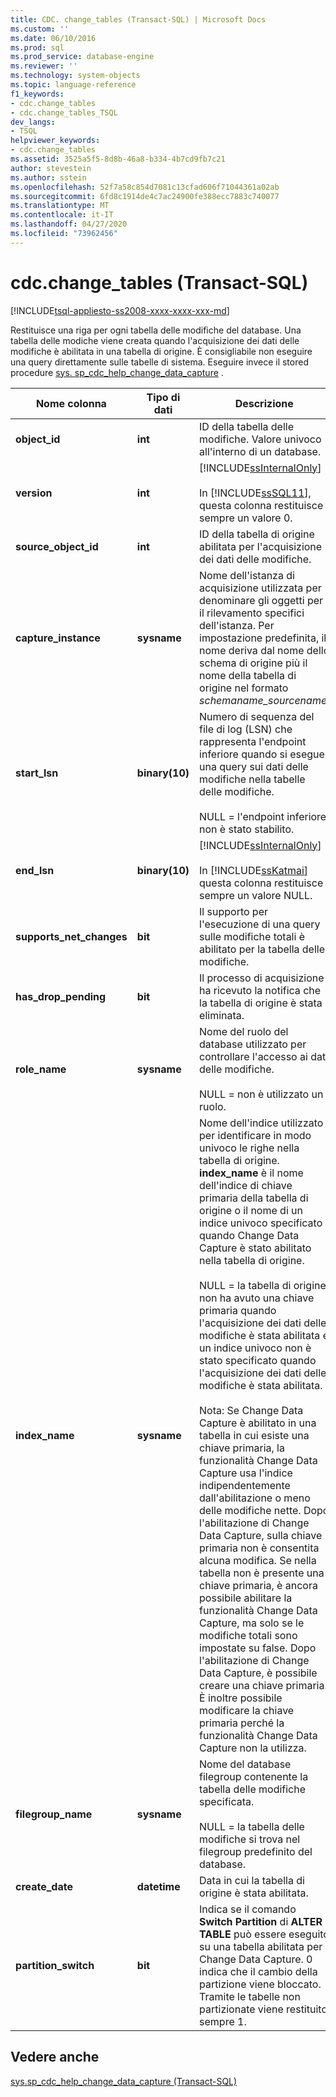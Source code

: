 ```yaml
---
title: CDC. change_tables (Transact-SQL) | Microsoft Docs
ms.custom: ''
ms.date: 06/10/2016
ms.prod: sql
ms.prod_service: database-engine
ms.reviewer: ''
ms.technology: system-objects
ms.topic: language-reference
f1_keywords:
- cdc.change_tables
- cdc.change_tables_TSQL
dev_langs:
- TSQL
helpviewer_keywords:
- cdc.change_tables
ms.assetid: 3525a5f5-8d8b-46a8-b334-4b7cd9fb7c21
author: stevestein
ms.author: sstein
ms.openlocfilehash: 52f7a58c854d7081c13cfad606f71044361a02ab
ms.sourcegitcommit: 6fd8c1914de4c7ac24900fe388ecc7883c740077
ms.translationtype: MT
ms.contentlocale: it-IT
ms.lasthandoff: 04/27/2020
ms.locfileid: "73962456"
---
```

# <a name="cdcchange_tables-transact-sql"></a>cdc.change_tables (Transact-SQL)
[!INCLUDE[tsql-appliesto-ss2008-xxxx-xxxx-xxx-md](../../includes/tsql-appliesto-ss2008-xxxx-xxxx-xxx-md.md)]

  Restituisce una riga per ogni tabella delle modifiche del database. Una tabella delle modiche viene creata quando l'acquisizione dei dati delle modifiche è abilitata in una tabella di origine. È consigliabile non eseguire una query direttamente sulle tabelle di sistema. Eseguire invece il stored procedure [sys. sp_cdc_help_change_data_capture](../../relational-databases/system-stored-procedures/sys-sp-cdc-help-change-data-capture-transact-sql.md) .  

|Nome colonna|Tipo di dati|Descrizione|  
|-----------------|---------------|-----------------|  
|**object_id**|**int**|ID della tabella delle modifiche. Valore univoco all'interno di un database.|  
|**version**|**int**|[!INCLUDE[ssInternalOnly](../../includes/ssinternalonly-md.md)]<br /><br /> In [!INCLUDE[ssSQL11](../../includes/sssql11-md.md)], questa colonna restituisce sempre un valore 0.|  
|**source_object_id**|**int**|ID della tabella di origine abilitata per l'acquisizione dei dati delle modifiche.|  
|**capture_instance**|**sysname**|Nome dell'istanza di acquisizione utilizzata per denominare gli oggetti per il rilevamento specifici dell'istanza. Per impostazione predefinita, il nome deriva dal nome dello schema di origine più il nome della tabella di origine nel formato *schemaname_sourcename*.|  
|**start_lsn**|**binary(10)**|Numero di sequenza del file di log (LSN) che rappresenta l'endpoint inferiore quando si esegue una query sui dati delle modifiche nella tabelle delle modifiche.<br /><br /> NULL = l'endpoint inferiore non è stato stabilito.|  
|**end_lsn**|**binary(10)**|[!INCLUDE[ssInternalOnly](../../includes/ssinternalonly-md.md)]<br /><br /> In [!INCLUDE[ssKatmai](../../includes/sskatmai-md.md)] questa colonna restituisce sempre un valore NULL.|  
|**supports_net_changes**|**bit**|Il supporto per l'esecuzione di una query sulle modifiche totali è abilitato per la tabella delle modifiche.|  
|**has_drop_pending**|**bit**|Il processo di acquisizione ha ricevuto la notifica che la tabella di origine è stata eliminata.|  
|**role_name**|**sysname**|Nome del ruolo del database utilizzato per controllare l'accesso ai dati delle modifiche.<br /><br /> NULL = non è utilizzato un ruolo.|  
|**index_name**|**sysname**|Nome dell'indice utilizzato per identificare in modo univoco le righe nella tabella di origine. **index_name** è il nome dell'indice di chiave primaria della tabella di origine o il nome di un indice univoco specificato quando Change Data Capture è stato abilitato nella tabella di origine.<br /><br /> NULL = la tabella di origine non ha avuto una chiave primaria quando l'acquisizione dei dati delle modifiche è stata abilitata e un indice univoco non è stato specificato quando l'acquisizione dei dati delle modifiche è stata abilitata.<br /><br /> Nota: Se Change Data Capture è abilitato in una tabella in cui esiste una chiave primaria, la funzionalità Change Data Capture usa l'indice indipendentemente dall'abilitazione o meno delle modifiche nette. Dopo l'abilitazione di Change Data Capture, sulla chiave primaria non è consentita alcuna modifica. Se nella tabella non è presente una chiave primaria, è ancora possibile abilitare la funzionalità Change Data Capture, ma solo se le modifiche totali sono impostate su false. Dopo l'abilitazione di Change Data Capture, è possibile creare una chiave primaria. È inoltre possibile modificare la chiave primaria perché la funzionalità Change Data Capture non la utilizza.|  
|**filegroup_name**|**sysname**|Nome del database filegroup contenente la tabella delle modifiche specificata.<br /><br /> NULL = la tabella delle modifiche si trova nel filegroup predefinito del database.|  
|**create_date**|**datetime**|Data in cui la tabella di origine è stata abilitata.|  
|**partition_switch**|**bit**|Indica se il comando **Switch Partition** di **ALTER TABLE** può essere eseguito su una tabella abilitata per Change Data Capture. 0 indica che il cambio della partizione viene bloccato. Tramite le tabelle non partizionate viene restituito sempre 1.|  
  
## <a name="see-also"></a>Vedere anche  
 [sys.sp_cdc_help_change_data_capture &#40;Transact-SQL&#41;](../../relational-databases/system-stored-procedures/sys-sp-cdc-help-change-data-capture-transact-sql.md)  
  
  
